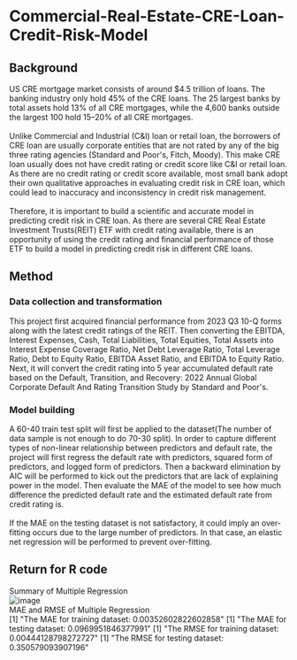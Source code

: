 # Commercial-Real-Estate-CRE-Loan-Credit-Risk-Model
## Background
US CRE mortgage market consists of around $4.5 trillion of loans. The banking industry only hold 45% of the CRE loans.  The 25 largest banks by total assets hold 13% of all CRE mortgages, while the 4,600 banks outside the largest 100 hold 15–20% of all CRE mortgages. <br> <br>
Unlike Commercial and Industrial (C&I) loan or retail loan, the borrowers of CRE loan are usually corporate entities that are not rated by any of the big three rating agencies (Standard and Poor's, Fitch, Moody). This make CRE loan usually does not have credit rating or credit score like C&I or retail loan. As there are no credit rating or credit score available, most small bank adopt their own qualitative approaches in evaluating credit risk in CRE loan, which could lead to inaccuracy and inconsistency in credit risk management. <br> <br>
Therefore, it is important to build a scientific and accurate model in predicting credit risk in CRE loan. As there are several CRE Real Estate Investment Trusts(REIT) ETF with credit rating available, there is an opportunity of using the credit rating and financial performance of those ETF to build a model in predicting credit risk in different CRE loans.

## Method
### Data collection and transformation
This project first acquired financial performance from 2023 Q3 10-Q forms along with the latest credit ratings of the REIT. Then converting the EBITDA, Interest Expenses, Cash, Total Liabilities, Total Equities, Total Assets into Interest Expense Coverage Ratio, Net Debt Leverage Ratio, Total Leverage Ratio, Debt to Equity Ratio, EBITDA Asset Ratio, and EBITDA to Equity Ratio. Next, it will convert the credit rating into 5 year accumulated default rate based on the Default, Transition, and Recovery: 2022 Annual Global Corporate Default And Rating Transition Study by Standard and Poor's. <br>

### Model building
A 60-40 train test split will first be applied to the dataset(The number of data sample is not enough to do 70-30 split). In order to capture different types of non-linear relationship between predictors and default rate, the project will first regress the default rate with predictors, squared form of predictors, and logged form of predictors. Then a backward elimination by AIC will be performed to kick out the predictors that are lack of explaining power in the model. Then evaluate the MAE of the model to see how much difference the predicted default rate and the estimated default rate from credit rating is. <br><br>
If the MAE on the testing dataset is not satisfactory, it could imply an over-fitting occurs due to the large number of predictors. In that case, an elastic net regression will be performed to prevent over-fitting.

## Return for R code
Summary of Multiple Regression<br>
![image](https://github.com/HaHaIamHarry/Commercial-Real-Estate-CRE-Loan-Credit-Risk-Model/assets/141811361/a53a1ce3-55e1-4274-940b-5e25b987bb67)
<br>MAE and RMSE of Multiple Regression<br>
[1] "The MAE for training dataset:  0.00352602822602858"
[1] "The MAE for testing dataset:  0.0969951846377991"
[1] "The RMSE for training dataset:  0.00444128798272727"
[1] "The RMSE for testing dataset:  0.350579093907196"
